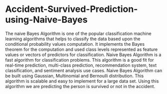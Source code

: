 # Accident-Survived-Prediction-using-Naive-Bayes
The naive Bayes Algorithm is one of the popular classification machine learning algorithms that helps to classify the data based upon the conditional probability values computation. It implements the Bayes theorem for the computation and used class levels represented as feature values or vectors of predictors for classification. Naive Bayes Algorithm is a fast algorithm for classification problems. This algorithm is a good fit for real-time prediction, multi-class prediction, recommendation system, text classification, and sentiment analysis use cases. Naive Bayes Algorithm can be built using Gaussian, Multinomial and Bernoulli distribution. This algorithm is scalable and easy to implement for a large data set.
Using this algorithm we are predicting the person is survived or not in the accident.
